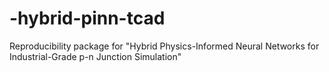 # -hybrid-pinn-tcad
Reproducibility package for "Hybrid Physics-Informed Neural Networks for Industrial-Grade p-n Junction Simulation"

